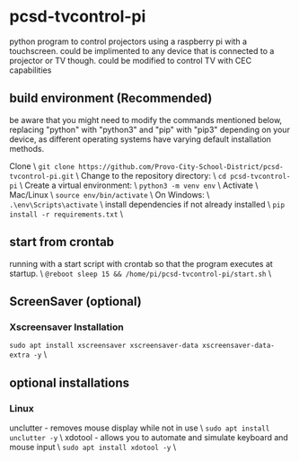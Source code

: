 # pcsd-tvcontrol-pi
python program to control projectors using a raspberry pi with a touchscreen. could be implimented to any device that is connected to a projector or TV though. could be modified to control TV with CEC capabilities

## build environment (Recommended)
be aware that you might need to modify the commands mentioned below, replacing "python" with "python3" and "pip" with "pip3" depending on your device, as different operating systems have varying default installation methods.

Clone \\
```git clone https://github.com/Provo-City-School-District/pcsd-tvcontrol-pi.git``` \\
Change to the repository directory: \\
```cd pcsd-tvcontrol-pi``` \\
Create a virtual environment: \\
```python3 -m venv env``` \\
Activate \\
Mac/Linux \\
```source env/bin/activate``` \\
On Windows: \\
```.\env\Scripts\activate``` \\
install dependencies if not already installed \\
```pip install -r requirements.txt``` \\

## start from crontab
running with a start script with crontab so that the program executes at startup. \\
```@reboot sleep 15 && /home/pi/pcsd-tvcontrol-pi/start.sh``` \\

## ScreenSaver (optional) 
### Xscreensaver Installation
```sudo apt install xscreensaver xscreensaver-data xscreensaver-data-extra -y``` \\

## optional installations
### Linux
unclutter - removes mouse display while not in use \\
```sudo apt install unclutter -y``` \\
xdotool - allows you to automate and simulate keyboard and mouse input \\
```sudo apt install xdotool -y``` \\
